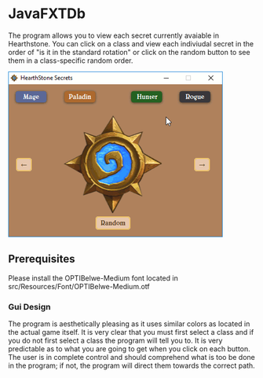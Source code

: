 # JavaFXTDb
The program allows you to view each secret currently avaiable in Hearthstone. You can click on a class and view each indiviudal secret in the order of "is it in the standard rotation" or click on the random button to see them in a class-specific random order.

![](HSProgramGif.gif)

## Prerequisites
Please install the OPTIBelwe-Medium font located in src/Resources/Font/OPTIBelwe-Medium.otf

### Gui Design
The program is aesthetically pleasing as it uses similar colors as located in the actual game itself. It is very clear that you must first select a class and if you do not first select a class the program will tell you to. It is very predictable as to what you are going to get when you click on each button. The user is in complete control and should comprehend what is too be done in the program; if not, the program will direct them towards the correct path.
